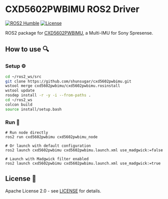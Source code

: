 # CXD5602PWBIMU ROS2 Driver
[![ROS2 Humble](https://img.shields.io/badge/ROS2-Humble-blue)](https://docs.ros.org/en/humble/)
[![License](https://img.shields.io/badge/license-Apache--2.0-green)](LICENSE)

ROS2 package for [CXD5602PWBIMU](https://developer.sony.com/ja/spresense/specifications), a Multi-IMU for Sony Spresense.

## How to use 🔍
### Setup ⚙️
```bash
cd ~/ros2_ws/src
git clone https://github.com/shunsugar/cxd5602pwbimu.git
wstool merge cxd5602pwbimu/cxd5602pwbimu.rosinstall
wstool update
rosdep install -r -y -i --from-paths .
cd ~/ros2_ws
colcon build
source install/setup.bash
```

### Run 🚀
```
# Run node directly
ros2 run cxd5602pwbimu cxd5602pwbimu_node

# Or launch with default configuration
ros2 launch cxd5602pwbimu cxd5602pwbimu.launch.xml use_madgwick:=false

# Launch with Madgwick filter enabled
ros2 launch cxd5602pwbimu cxd5602pwbimu.launch.xml use_madgwick:=true
```

## License 🪪
Apache License 2.0 - see [LICENSE](https://github.com/shunsugar/cxd5602pwbimu?tab=Apache-2.0-1-ov-file) for details.
